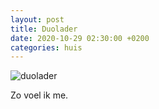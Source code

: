 ```yaml
---
layout: post
title: Duolader
date: 2020-10-29 02:30:00 +0200
categories: huis
---
```


![duolader](https://prisse.net/duolader.jpg)  

Zo voel ik me.
